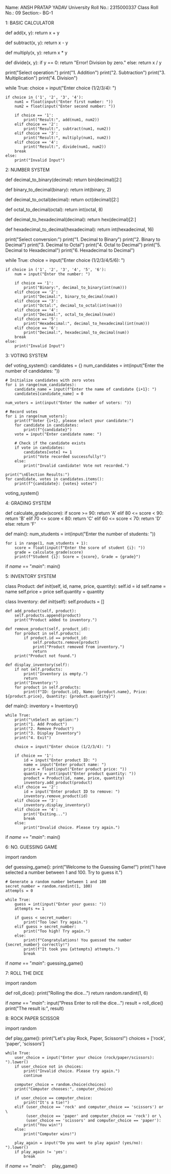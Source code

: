 Name: ANSH PRATAP YADAV
University Roll No.: 2315000337
Class Roll No.: 09
Section:- BG-1

1: BASIC CALCULATOR

def add(x, y):
    return x + y

def subtract(x, y):
    return x - y

def multiply(x, y):
    return x * y

def divide(x, y):
    if y == 0:
        return "Error! Division by zero."
    else:
        return x / y

print("Select operation:")
print("1. Addition")
print("2. Subtraction")
print("3. Multiplication")
print("4. Division")

while True:
    choice = input("Enter choice (1/2/3/4): ")

    if choice in ('1', '2', '3', '4'):
        num1 = float(input("Enter first number: "))
        num2 = float(input("Enter second number: "))

        if choice == '1':
            print("Result:", add(num1, num2))
        elif choice == '2':
            print("Result:", subtract(num1, num2))
        elif choice == '3':
            print("Result:", multiply(num1, num2))
        elif choice == '4':
            print("Result:", divide(num1, num2))
        break
    else:
        print("Invalid Input")

2: NUMBER SYSTEM

def decimal_to_binary(decimal):
    return bin(decimal)[2:]

def binary_to_decimal(binary):
    return int(binary, 2)

def decimal_to_octal(decimal):
    return oct(decimal)[2:]

def octal_to_decimal(octal):
    return int(octal, 8)

def decimal_to_hexadecimal(decimal):
    return hex(decimal)[2:]

def hexadecimal_to_decimal(hexadecimal):
    return int(hexadecimal, 16)

print("Select conversion:")
print("1. Decimal to Binary")
print("2. Binary to Decimal")
print("3. Decimal to Octal")
print("4. Octal to Decimal")
print("5. Decimal to Hexadecimal")
print("6. Hexadecimal to Decimal")

while True:
    choice = input("Enter choice (1/2/3/4/5/6): ")

    if choice in ('1', '2', '3', '4', '5', '6'):
        num = input("Enter the number: ")

        if choice == '1':
            print("Binary:", decimal_to_binary(int(num)))
        elif choice == '2':
            print("Decimal:", binary_to_decimal(num))
        elif choice == '3':
            print("Octal:", decimal_to_octal(int(num)))
        elif choice == '4':
            print("Decimal:", octal_to_decimal(num))
        elif choice == '5':
            print("Hexadecimal:", decimal_to_hexadecimal(int(num)))
        elif choice == '6':
            print("Decimal:", hexadecimal_to_decimal(num))
        break
    else:
        print("Invalid Input")

3: VOTING SYSTEM

def voting_system():
    candidates = {}
    num_candidates = int(input("Enter the number of candidates: "))

    # Initialize candidates with zero votes
    for i in range(num_candidates):
        candidate_name = input(f"Enter the name of candidate {i+1}: ")
        candidates[candidate_name] = 0

    num_voters = int(input("Enter the number of voters: "))

    # Record votes
    for i in range(num_voters):
        print(f"Voter {i+1}, please select your candidate:")
        for candidate in candidates:
            print(f"{candidate}")
        vote = input("Enter candidate name: ")

        # Check if the candidate exists
        if vote in candidates:
            candidates[vote] += 1
            print("Vote recorded successfully!")
        else:
            print("Invalid candidate! Vote not recorded.")

    print("\nElection Results:")
    for candidate, votes in candidates.items():
        print(f"{candidate}: {votes} votes")

voting_system()

4: GRADING SYSTEM

def calculate_grade(score):
    if score >= 90:
        return 'A'
    elif 80 <= score < 90:
        return 'B'
    elif 70 <= score < 80:
        return 'C'
    elif 60 <= score < 70:
        return 'D'
    else:
        return 'F'

def main():
    num_students = int(input("Enter the number of students: "))

    for i in range(1, num_students + 1):
        score = float(input(f"Enter the score of student {i}: "))
        grade = calculate_grade(score)
        print(f"Student {i}: Score = {score}, Grade = {grade}")

if _name_ == "_main_":
    main()

5: INVENTORY SYSTEM

class Product:
    def _init_(self, id, name, price, quantity):
        self.id = id
        self.name = name
        self.price = price
        self.quantity = quantity

class Inventory:
    def _init_(self):
        self.products = []

    def add_product(self, product):
        self.products.append(product)
        print("Product added to inventory.")

    def remove_product(self, product_id):
        for product in self.products:
            if product.id == product_id:
                self.products.remove(product)
                print("Product removed from inventory.")
                return
        print("Product not found.")

    def display_inventory(self):
        if not self.products:
            print("Inventory is empty.")
            return
        print("Inventory:")
        for product in self.products:
            print(f"ID: {product.id}, Name: {product.name}, Price: ${product.price}, Quantity: {product.quantity}")


def main():
    inventory = Inventory()

    while True:
        print("\nSelect an option:")
        print("1. Add Product")
        print("2. Remove Product")
        print("3. Display Inventory")
        print("4. Exit")

        choice = input("Enter choice (1/2/3/4): ")

        if choice == '1':
            id = input("Enter product ID: ")
            name = input("Enter product name: ")
            price = float(input("Enter product price: "))
            quantity = int(input("Enter product quantity: "))
            product = Product(id, name, price, quantity)
            inventory.add_product(product)
        elif choice == '2':
            id = input("Enter product ID to remove: ")
            inventory.remove_product(id)
        elif choice == '3':
            inventory.display_inventory()
        elif choice == '4':
            print("Exiting...")
            break
        else:
            print("Invalid choice. Please try again.")


if _name_ == "_main_":
    main()

6: NO. GUESSING GAME

import random

def guessing_game():
    print("Welcome to the Guessing Game!")
    print("I have selected a number between 1 and 100. Try to guess it.")

    # Generate a random number between 1 and 100
    secret_number = random.randint(1, 100)
    attempts = 0

    while True:
        guess = int(input("Enter your guess: "))
        attempts += 1

        if guess < secret_number:
            print("Too low! Try again.")
        elif guess > secret_number:
            print("Too high! Try again.")
        else:
            print(f"Congratulations! You guessed the number {secret_number} correctly!")
            print(f"It took you {attempts} attempts.")
            break

if _name_ == "_main_":
    guessing_game()

7: ROLL THE DICE

import random

def roll_dice():
    print("Rolling the dice...")
    return random.randint(1, 6)

if _name_ == "_main_":
    input("Press Enter to roll the dice...")
    result = roll_dice()
    print("The result is:", result)

8: ROCK PAPER SCISSOR

import random

def play_game():
    print("Let's play Rock, Paper, Scissors!")
    choices = ['rock', 'paper', 'scissors']

    while True:
        user_choice = input("Enter your choice (rock/paper/scissors): ").lower()
        if user_choice not in choices:
            print("Invalid choice. Please try again.")
            continue
        
        computer_choice = random.choice(choices)
        print("Computer chooses:", computer_choice)

        if user_choice == computer_choice:
            print("It's a tie!")
        elif (user_choice == 'rock' and computer_choice == 'scissors') or \
             (user_choice == 'paper' and computer_choice == 'rock') or \
             (user_choice == 'scissors' and computer_choice == 'paper'):
            print("You win!")
        else:
            print("Computer wins!")
        
        play_again = input("Do you want to play again? (yes/no): ").lower()
        if play_again != 'yes':
            break

if _name_ == "_main_":
    play_game()
